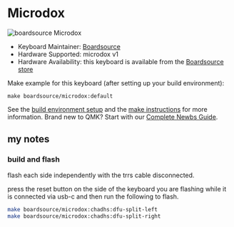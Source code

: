 # Microdox

![boardsource Microdox](https://i.imgur.com/AliShkvl.jpg)

* Keyboard Maintainer: [Boardsource](https://github.com/daysgobye) 
* Hardware Supported: microdox v1
* Hardware Availability: this keyboard is available from the [Boardsource store](https://boardsource.xyz/store/5f2e7e4a2902de7151494f92)

Make example for this keyboard (after setting up your build environment):

    make boardsource/microdox:default

See the [build environment setup](https://docs.qmk.fm/#/getting_started_build_tools) and the [make instructions](https://docs.qmk.fm/#/getting_started_make_guide) for more information. Brand new to QMK? Start with our [Complete Newbs Guide](https://docs.qmk.fm/#/newbs).

## my notes

### build and flash

flash each side independently with the trrs cable disconnected.

press the reset button on the side of the keyboard you are flashing while it is connected via usb-c and then run the following to flash.

```sh
make boardsource/microdox:chadhs:dfu-split-left
make boardsource/microdox:chadhs:dfu-split-right
```
